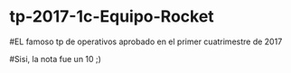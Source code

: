 # tp-2017-1c-Equipo-Rocket


#EL famoso tp de operativos aprobado en el primer cuatrimestre de 2017


#Sisi, la nota fue un 10 ;)
